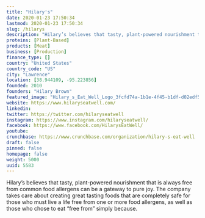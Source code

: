 ```yaml
---
title: "Hilary's"
date: 2020-01-23 17:50:34
lastmod: 2020-01-23 17:50:34
slug: /hilarys
description: "Hilary’s believes that tasty, plant-powered nourishment that is always free from common food allergens can be a gateway to pure joy. The company takes care about creating great tasting foods that are completely safe for those who must live a life free from one or more food allergens, as well as those who chose to eat “free from” simply because."
proteins: [Plant-Based]
products: [Meat]
business: [Production]
finance_type: []
country: "United States"
country_code: "US"
city: "Lawrence"
location: [38.944109, -95.223856]
founded: 2010
founders: "Hilary Brown"
featured_image: "Hilary_s_Eat_Well_Logo_3fcfd74a-1b1e-4f45-b1df-d02edf5b0232_300x@2x.png"
website: https://www.hilaryseatwell.com/
linkedin: 
twitter: https://twitter.com/hilaryseatwell
instagram: https://www.instagram.com/hilaryseatwell/
facebook: https://www.facebook.com/HilarysEatWell/
youtube: 
crunchbase: https://www.crunchbase.com/organization/hilary-s-eat-well
draft: false
pinned: false
homepage: false
weight: 5000
uuid: 5583
---
```

Hilary’s believes that tasty, plant-powered nourishment that is always free from common food allergens can be a gateway to pure joy. The company takes care about creating great tasting foods that are completely safe for those who must live a life free from one or more food allergens, as well as those who chose to eat “free from” simply because.
